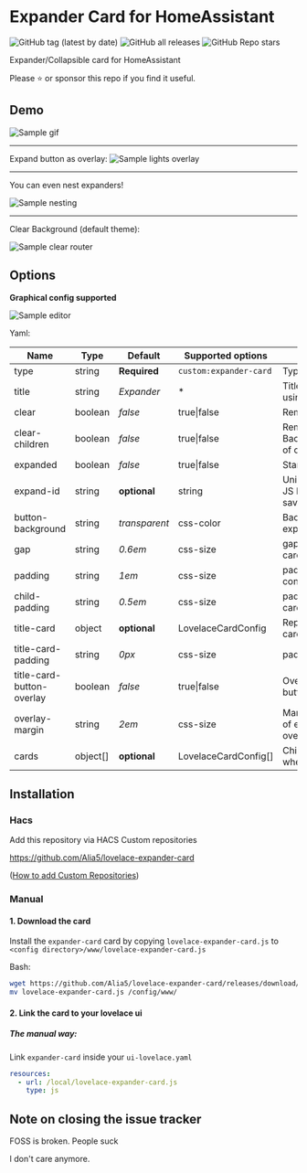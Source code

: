 # Expander Card for HomeAssistant

![GitHub tag (latest by date)](https://img.shields.io/github/v/tag/Alia5/lovelace-expander-card?color=green&label=release)
![GitHub all releases](https://img.shields.io/github/downloads/Alia5/lovelace-expander-card/total)
![GitHub Repo stars](https://img.shields.io/github/stars/Alia5/lovelace-expander-card)

Expander/Collapsible card for HomeAssistant  


Please ⭐️ or sponsor this repo if you find it useful.

## Demo

![Sample gif](examples/example.gif)

---

Expand button as overlay:
![Sample lights overlay](examples/lights_overlay_button.png)

---

You can even nest expanders!  

![Sample nesting](examples/nested.png)

---


Clear Background (default theme):  

![Sample clear router](examples/clear_router.png)

## Options

**Graphical config supported**

![Sample editor](examples/editor.png)


Yaml:

| Name                      | Type     | Default       | Supported options      | Description                                                    |
| ------------------------- | -------- | ------------- | ---------------------- | -------------------------------------------------------------- |
| type                      | string   | **Required**  | `custom:expander-card` | Type of the card.                                              |
| title                     | string   | _Expander_    | *                      | Title (Not displayed if using Title-Card)                      |
| clear                     | boolean  | _false_       | true\|false            | Remove Background                                              |
| clear-children            | boolean  | _false_       | true\|false            | Remove Backgrounds/Borders of child cards                      |
| expanded                  | boolean  | _false_       | true\|false            | Start expanded                                                 |
| expand-id                 | string   | **optional**  | string                 | Unique ID to use for JS LocalStorage. Will save expanded state |
| button-background         | string   | _transparent_ | css-color              | Background color of expand button                              |
| gap                       | string   | _0.6em_       | css-size               | gap between child cards                                        |
| padding                   | string   | _1em_         | css-size               | padding of all card content                                    |
| child-padding             | string   | _0.5em_       | css-size               | padding of child cards                                         |
| title-card                | object   | **optional**  | LovelaceCardConfig     | Replace Title with card                                        |
| title-card-padding        | string   | _0px_         | css-size               | padding of title-card                                          |
| title-card-button-overlay | boolean  | _false_       | true\|false            | Overlay expand button over title-card                          |
| overlay-margin            | string   | _2em_         | css-size               | Margin from top right of expander button (if overlay)          |
| cards                     | object[] | **optional**  | LovelaceCardConfig[]   | Child cards to show when expanded                              |

## Installation

### Hacs

Add this repository via HACS Custom repositories

https://github.com/Alia5/lovelace-expander-card

([How to add Custom Repositories](https://hacs.xyz/docs/faq/custom_repositories/))

### Manual
#### 1. Download the card

Install the `expander-card` card by copying `lovelace-expander-card.js` to `<config directory>/www/lovelace-expander-card.js`

Bash:

```bash
wget https://github.com/Alia5/lovelace-expander-card/releases/download/latest/lovelace-expander-card.js
mv lovelace-expander-card.js /config/www/
```

#### 2. Link the card to your lovelace ui

##### The manual way:

Link `expander-card` inside your `ui-lovelace.yaml`

```yaml
resources:
  - url: /local/lovelace-expander-card.js
    type: js
```

## Note on closing the issue tracker

FOSS is broken.
People suck

I don't care anymore.
